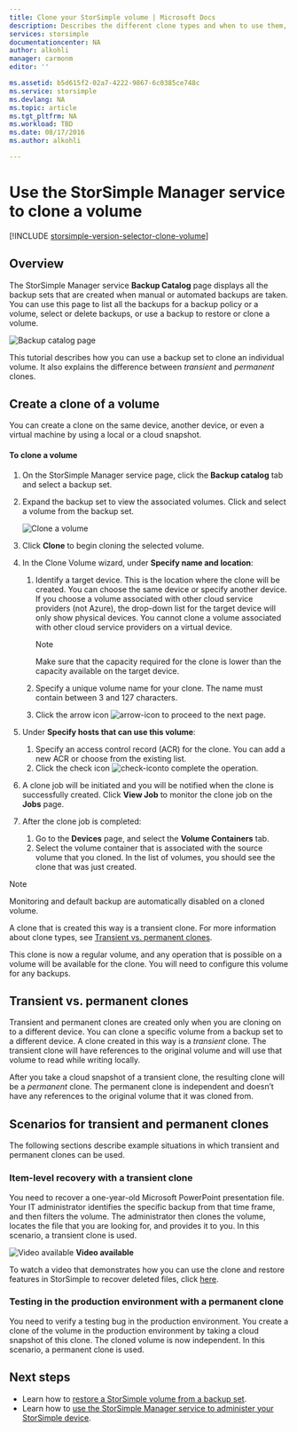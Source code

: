 ```yaml
---
title: Clone your StorSimple volume | Microsoft Docs
description: Describes the different clone types and when to use them, and explains how you can use a backup set to clone an individual volume.
services: storsimple
documentationcenter: NA
author: alkohli
manager: carmonm
editor: ''

ms.assetid: b5d615f2-02a7-4222-9867-6c0385ce748c
ms.service: storsimple
ms.devlang: NA
ms.topic: article
ms.tgt_pltfrm: NA
ms.workload: TBD
ms.date: 08/17/2016
ms.author: alkohli

---
```

# Use the StorSimple Manager service to clone a volume
[!INCLUDE [storsimple-version-selector-clone-volume](../../includes/storsimple-version-selector-clone-volume.md)]

## Overview
The StorSimple Manager service **Backup Catalog** page displays all the backup sets that are created when manual or automated backups are taken. You can use this page to list all the backups for a backup policy or a volume, select or delete backups, or use a backup to restore or clone a volume.

![Backup catalog page](./media/storsimple-clone-volume/HCS_BackupCatalog.png)  

This tutorial describes how you can use a backup set to clone an individual volume. It also explains the difference between *transient* and *permanent* clones. 

## Create a clone of a volume
You can create a clone on the same device, another device, or even a virtual machine by using a local or a cloud snapshot.

#### To clone a volume
1. On the StorSimple Manager service page, click the **Backup catalog** tab and select a backup set.
2. Expand the backup set to view the associated volumes. Click and select a volume from the backup set.
   
     ![Clone a volume](./media/storsimple-clone-volume/HCS_Clone.png) 
3. Click **Clone** to begin cloning the selected volume.
4. In the Clone Volume wizard, under **Specify name and location**:
   
   1. Identify a target device. This is the location where the clone will be created. You can choose the same device or specify another device. If you choose a volume associated with other cloud service providers (not Azure), the drop-down list for the target device will only show physical devices. You cannot clone a volume associated with other cloud service providers on a virtual device.
      
      > [!NOTE]
      > Make sure that the capacity required for the clone is lower than the capacity available on the target device.
      > 
      > 
   2. Specify a unique volume name for your clone. The name must contain between 3 and 127 characters.
   3. Click the arrow icon ![arrow-icon](./media/storsimple-clone-volume/HCS_ArrowIcon.png) to proceed to the next page.
5. Under **Specify hosts that can use this volume**:
   
   1. Specify an access control record (ACR) for the clone. You can add a new ACR or choose from the existing list.
   2. Click the check icon ![check-icon](./media/storsimple-clone-volume/HCS_CheckIcon.png)to complete the operation.
6. A clone job will be initiated and you will be notified when the clone is successfully created. Click **View Job** to monitor the clone job on the **Jobs** page.
7. After the clone job is completed:
   
   1. Go to the **Devices** page, and select the **Volume Containers** tab. 
   2. Select the volume container that is associated with the source volume that you cloned. In the list of volumes, you should see the clone that was just created.

> [!NOTE]
> Monitoring and default backup are automatically disabled on a cloned volume.
> 
> 

A clone that is created this way is a transient clone. For more information about clone types, see [Transient vs. permanent clones](#transient-vs.-permanent-clones).

This clone is now a regular volume, and any operation that is possible on a volume will be available for the clone. You will need to configure this volume for any backups.

## Transient vs. permanent clones
Transient and permanent clones are created only when you are cloning on to a different device. You can clone a specific volume from a backup set to a different device. A clone created in this way is a *transient* clone. The transient clone will have references to the original volume and will use that volume to read while writing locally. 

After you take a cloud snapshot of a transient clone, the resulting clone will be a *permanent* clone. The permanent clone is independent and doesn’t have any references to the original volume that it was cloned from.  

## Scenarios for transient and permanent clones
The following sections describe example situations in which transient and permanent clones can be used.

### Item-level recovery with a transient clone
You need to recover a one-year-old Microsoft PowerPoint presentation file. Your IT administrator identifies the specific backup from that time frame, and then filters the volume. The administrator then clones the volume, locates the file that you are looking for, and provides it to you. In this scenario, a transient clone is used. 

![Video available](./media/storsimple-clone-volume/Video_icon.png) **Video available**

To watch a video that demonstrates how you can use the clone and restore features in StorSimple to recover deleted files, click [here](https://azure.microsoft.com/documentation/videos/storsimple-recover-deleted-files-with-storsimple/).

### Testing in the production environment with a permanent clone
You need to verify a testing bug in the production environment. You create a clone of the volume in the production environment by taking a cloud snapshot of this clone. The cloned volume is now independent. In this scenario, a permanent clone is used.

## Next steps
* Learn how to [restore a StorSimple volume from a backup set](storsimple-restore-from-backup-set.md).
* Learn how to [use the StorSimple Manager service to administer your StorSimple device](storsimple-manager-service-administration.md).

